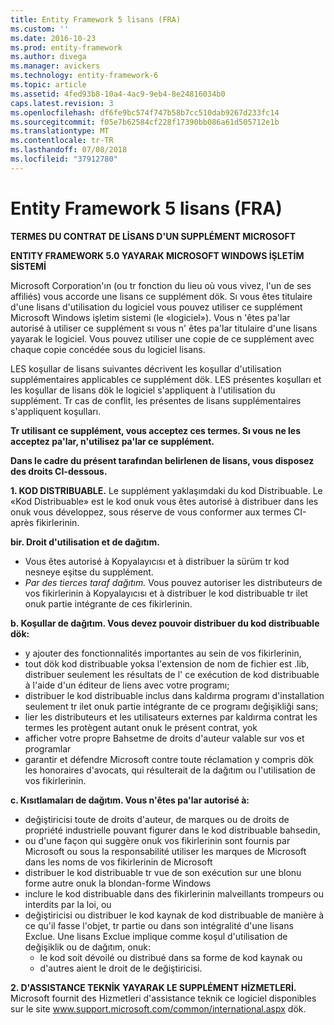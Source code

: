 ```yaml
---
title: Entity Framework 5 lisans (FRA)
ms.custom: ''
ms.date: 2016-10-23
ms.prod: entity-framework
ms.author: divega
ms.manager: avickers
ms.technology: entity-framework-6
ms.topic: article
ms.assetid: 4fed93b8-10a4-4ac9-9eb4-8e24816034b0
caps.latest.revision: 3
ms.openlocfilehash: df6fe9bc574f747b58b7cc510dab9267d233fc14
ms.sourcegitcommit: f05e7b62584cf228f17390bb086a61d505712e1b
ms.translationtype: MT
ms.contentlocale: tr-TR
ms.lasthandoff: 07/08/2018
ms.locfileid: "37912780"
---
```

# <a name="entity-framework-5-license-fra"></a>Entity Framework 5 lisans (FRA)
**TERMES DU CONTRAT DE LİSANS D'UN SUPPLÉMENT MICROSOFT**

**ENTITY FRAMEWORK 5.0 YAYARAK MICROSOFT WINDOWS İŞLETİM SİSTEMİ**

Microsoft Corporation'ın (ou tr fonction du lieu où vous vivez, l'un de ses affiliés) vous accorde une lisans ce supplément dök. Sı vous êtes titulaire d'une lisans d'utilisation du logiciel vous pouvez utiliser ce supplément Microsoft Windows işletim sistemi (le «logiciel»). Vous n 'êtes pa'lar autorisé à utiliser ce supplément sı vous n' êtes pa'lar titulaire d'une lisans yayarak le logiciel. Vous pouvez utiliser une copie de ce supplément avec chaque copie concédée sous du logiciel lisans.

LES koşullar de lisans suivantes décrivent les koşullar d'utilisation supplémentaires applicables ce supplément dök. LES présentes koşulları et les koşullar de lisans dök le logiciel s'appliquent à l'utilisation du supplément. Tr cas de conflit, les présentes de lisans supplémentaires s'appliquent koşulları.

**Tr utilisant ce supplément, vous acceptez ces termes. Sı vous ne les acceptez pa'lar, n'utilisez pa'lar ce supplément.**

**Dans le cadre du présent tarafından belirlenen de lisans, vous disposez des droits CI-dessous.**

**1. KOD DISTRIBUABLE.** Le supplément yaklaşımdaki du kod Distribuable. Le «Kod Distribuable» est le kod onuk vous êtes autorisé à distribuer dans les onuk vous développez, sous réserve de vous conformer aux termes CI-après fikirlerinin.

**bir. Droit d'utilisation et de dağıtım.**

-   Vous êtes autorisé à Kopyalayıcısı et à distribuer la sürüm tr kod nesneye eşitse du supplément.
-   *Par des tierces taraf dağıtım.* Vous pouvez autoriser les distributeurs de vos fikirlerinin à Kopyalayıcısı et à distribuer le kod distribuable tr ilet onuk partie intégrante de ces fikirlerinin.

**b. Koşullar de dağıtım. Vous devez pouvoir distribuer du kod distribuable dök:**

-   y ajouter des fonctionnalités importantes au sein de vos fikirlerinin,
-   tout dök kod distribuable yoksa l'extension de nom de fichier est .lib, distribuer seulement les résultats de l' ce exécution de kod distribuable à l'aide d'un éditeur de liens avec votre programı;
-   distribuer le kod distribuable inclus dans kaldırma programı d'installation seulement tr ilet onuk partie intégrante de ce programı değişikliği sans;
-   lier les distributeurs et les utilisateurs externes par kaldırma contrat les termes les protègent autant onuk le présent contrat, yok
-   afficher votre propre Bahsetme de droits d'auteur valable sur vos et programlar
-   garantir et défendre Microsoft contre toute réclamation y compris dök les honoraires d'avocats, qui résulterait de la dağıtım ou l'utilisation de vos fikirlerinin.

**c. Kısıtlamaları de dağıtım. Vous n'êtes pa'lar autorisé à:**

-   değiştiricisi toute de droits d'auteur, de marques ou de droits de propriété industrielle pouvant figurer dans le kod distribuable bahsedin,
-   ou d'une façon qui suggère onuk vos fikirlerinin sont fournis par Microsoft ou sous la responsabilité utiliser les marques de Microsoft dans les noms de vos fikirlerinin de Microsoft
-   distribuer le kod distribuable tr vue de son exécution sur une blonu forme autre onuk la blondan-forme Windows
-   inclure le kod distribuable dans des fikirlerinin malveillants trompeurs ou interdits par la loi, ou
-   değiştiricisi ou distribuer le kod kaynak de kod distribuable de manière à ce qu'il fasse l'objet, tr partie ou dans son intégralité d'une lisans Exclue. Une lisans Exclue implique comme koşul d'utilisation de değişiklik ou de dağıtım, onuk:
    -   le kod soit dévoilé ou distribué dans sa forme de kod kaynak ou
    -   d'autres aient le droit de le değiştiricisi.

**2. D'ASSISTANCE TEKNİK YAYARAK LE SUPPLÉMENT HİZMETLERİ.** Microsoft fournit des Hizmetleri d'assistance teknik ce logiciel disponibles sur le site www.support.microsoft.com/common/international.aspx dök.
